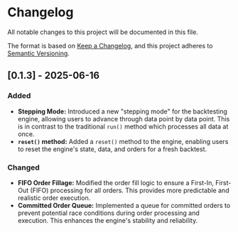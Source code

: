 # Changelog
All notable changes to this project will be documented in this file.

The format is based on [Keep a Changelog](https://keepachangelog.com/en/1.0.0/),
and this project adheres to [Semantic Versioning](https://semver.org/spec/v2.0.0.html).

## [0.1.3] - 2025-06-16 

### Added
- **Stepping Mode:** Introduced a new "stepping mode" for the backtesting engine, allowing users to advance through data point by data point. This is in contrast to the traditional `run()` method which processes all data at once.
- **`reset()` method:** Added a `reset()` method to the engine, enabling users to reset the engine's state, data, and orders for a fresh backtest.

### Changed
- **FIFO Order Fillage:** Modified the order fill logic to ensure a First-In, First-Out (FIFO) processing for all orders. This provides more predictable and realistic order execution.
- **Committed Order Queue:** Implemented a queue for committed orders to prevent potential race conditions during order processing and execution. This enhances the engine's stability and reliability.